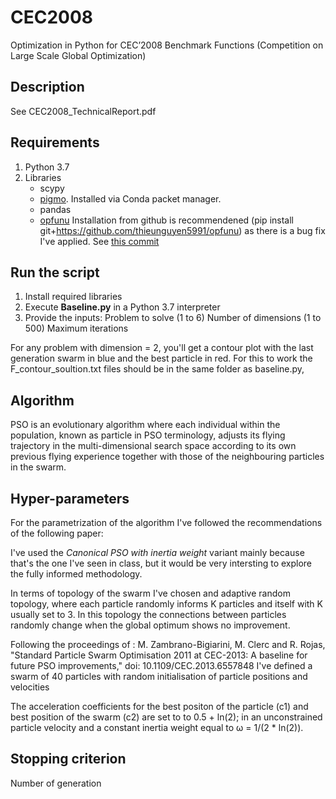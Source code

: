 # CEC2008
Optimization in Python for CEC’2008 Benchmark Functions  (Competition on Large Scale Global Optimization)

## Description
See CEC2008_TechnicalReport.pdf

## Requirements
1. Python 3.7
2. Libraries
   - scypy
   - [pigmo](https://esa.github.io/pygmo2/install.html). Installed via Conda packet manager.
   - pandas
   - [opfunu](https://pypi.org/project/opfunu/) 
   Installation from github is recommendened (pip install git+https://github.com/thieunguyen5991/opfunu) as there is a bug fix I've    applied. See [this commit](https://github.com/thieunguyen5991/opfunu/commit/346f86686c38ce14238615165bc7547ced6390eb#diff-0dc1a3a4cb023fa8274168c2035ed91a)

## Run the script
1) Install required libraries
2) Execute **Baseline.py** in a Python 3.7 interpreter
3) Provide the inputs: 
    Problem to solve (1 to 6)
    Number of dimensions (1 to 500) 
    Maximum iterations

For any problem with dimension = 2, you'll get a contour plot with the last generation swarm in blue and the best particle in red. For this to work the F_contour_soultion.txt files should be in the same folder as baseline.py,

## Algorithm
PSO is an evolutionary algorithm where each individual within the population, known as particle in PSO terminology, adjusts its flying trajectory in the multi-dimensional search space according to its own previous flying experience together with those of the neighbouring particles in the swarm.

## Hyper-parameters

For the parametrization of the algorithm I've followed the recommendations of the following paper:

I've used the *Canonical PSO with inertia weight* variant mainly because that's the one I've seen in class, but it would be very intersting to explore the fully informed methodology.

In terms of topology of the swarm I've chosen and adaptive random topology, where each particle randomly informs K particles and itself  with K usually set to 3. In this topology the connections between particles randomly change when the global optimum shows no improvement.

Following the proceedings of : M. Zambrano-Bigiarini, M. Clerc and R. Rojas, "Standard Particle Swarm Optimisation 2011 at CEC-2013: A baseline for future PSO improvements," doi: 10.1109/CEC.2013.6557848 I've defined a swarm of 40 particles with random initialisation of particle positions and velocities

The acceleration coefficients for the best positon of the particle (c1)  and best position of the swarm (c2) are set to to 0.5 + ln(2); 
in an unconstrained particle velocity and a constant inertia weight equal to ω = 1/(2 * ln(2)).


## Stopping criterion
Number of generation
